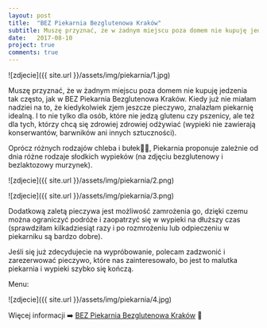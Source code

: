 ```yaml
---
layout: post
title:  "BEZ Piekarnia Bezglutenowa Kraków"
subtitle: Muszę przyznać, że w żadnym miejscu poza domem nie kupuję jedzenia tak często, jak w BEZ Piekarnia Bezglutenowa Kraków. Kiedy już nie miałam nadziei na to, że kiedykolwiek zjem jeszcze pieczywo, znalazłam piekarnię idealną.
date:   2017-08-10
project: true
comments: true
---
```


![zdjecie]({{ site.url }}/assets/img/piekarnia/1.jpg)

Muszę przyznać, że w żadnym miejscu poza domem nie kupuję jedzenia tak często, jak w BEZ Piekarnia Bezglutenowa Kraków. Kiedy już nie miałam nadziei na to, że kiedykolwiek zjem jeszcze pieczywo, znalazłam piekarnię idealną. I to nie tylko dla osób, które nie jedzą glutenu czy pszenicy, ale też dla tych, którzy chcą się zdrowiej zdrowiej odżywiać (wypieki nie zawierają konserwantów, barwników ani innych sztuczności). 

Oprócz różnych rodzajów chleba i bułek🍞🥖, Piekarnia proponuje zależnie od dnia różne rodzaje słodkich wypieków (na zdjęciu bezglutenowy i bezlaktozowy murzynek).

![zdjecie]({{ site.url }}/assets/img/piekarnia/2.png)

![zdjecie]({{ site.url }}/assets/img/piekarnia/3.png)

Dodatkową zaletą pieczywa jest możliwość zamrożenia go, dzięki czemu można ograniczyć podróże i zaopatrzyć się w wypieki na dłuższy czas (sprawdziłam kilkadziesiąt razy i po rozmrożeniu lub odpieczeniu w piekarniku są bardzo dobre).

Jeśli się już zdecydujecie na wypróbowanie, polecam zadzwonić i zarezerwować pieczywo, które nas zainteresowało, bo jest to malutka piekarnia i wypieki szybko się kończą.

Menu:

![zdjecie]({{ site.url }}/assets/img/piekarnia/4.jpg)

Więcej informacji ➡️ [BEZ Piekarnia Bezglutenowa Kraków](https://www.facebook.com/BEZ-Piekarnia-Bezglutenowa-Krak%C3%B3w-321670218268430/) 🤗